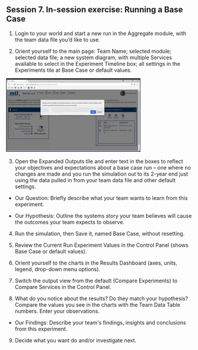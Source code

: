 ## Session 7. In-session exercise: Running a Base Case

1.	Login to your world and start a new run in the Aggregate module, with the team data file you’d like to use.

2.	Orient yourself to the main page: Team Name; selected module; selected data file; a new system diagram, with multiple Services available to select in the Experiment Timeline box; all settings in the Experiments tile at Base Case or default values. 

![](https://github.com/lzim/teampsd/blob/master/resources/gifs/session7_insession_exercise_gif1.gif)

3.	Open the Expanded Outputs tile and enter text in the boxes to reflect your objectives and expectations about a base case run – one where no changes are made and you run the simulation out to its 2-year end just using the data pulled in from your team data file and other default settings.

+ Our Question: Briefly describe what your team wants to learn from this experiment.

+ Our Hypothesis: Outline the systems story your team believes will cause the outcomes your team expects to observe. 

4.	Run the simulation, then Save it, named Base Case, without resetting.

5.	Review the Current Run Experiment Values in the Control Panel (shows Base Case or default values).

6.	Orient yourself to the charts in the Results Dashboard (axes, units, legend, drop-down menu options).

7.	Switch the output view from the default (Compare Experiments) to Compare Services in the Control Panel. 

8.	What do you notice about the results? Do they match your hypothesis? Compare the values you see in the charts with the Team Data Table numbers. Enter your observations.

+ Our Findings: Describe your team's findings, insights and conclusions from this experiment.

9.	Decide what you want do and/or investigate next. 

 
